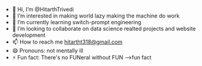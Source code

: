 - 👋 Hi, I’m @HitarthTrivedi
- 👀 I’m interested in making world lazy making the machine do work
- 🌱 I’m currently learning switch-prompt engineering
- 💞️ I’m looking to collaborate on data science realted projects and website development 
- 📫 How to reach me hitartht318@gmail.com
- 😄 Pronouns: not mentally ill
- ⚡ Fun fact: There's no FUNeral without FUN -->fun fact

<!---
HitarthTrivedi/HitarthTrivedi is a ✨ special ✨ repository because its `README.md` (this file) appears on your GitHub profile.
You can click the Preview link to take a look at your changes.
--->
